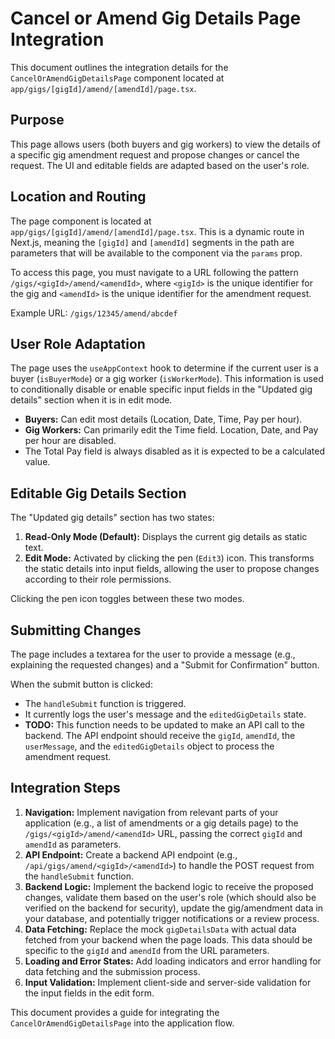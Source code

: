 # Cancel or Amend Gig Details Page Integration

This document outlines the integration details for the `CancelOrAmendGigDetailsPage` component located at `app/gigs/[gigId]/amend/[amendId]/page.tsx`.

## Purpose

This page allows users (both buyers and gig workers) to view the details of a specific gig amendment request and propose changes or cancel the request. The UI and editable fields are adapted based on the user's role.

## Location and Routing

The page component is located at `app/gigs/[gigId]/amend/[amendId]/page.tsx`. This is a dynamic route in Next.js, meaning the `[gigId]` and `[amendId]` segments in the path are parameters that will be available to the component via the `params` prop.

To access this page, you must navigate to a URL following the pattern `/gigs/<gigId>/amend/<amendId>`, where `<gigId>` is the unique identifier for the gig and `<amendId>` is the unique identifier for the amendment request.

Example URL: `/gigs/12345/amend/abcdef`

## User Role Adaptation

The page uses the `useAppContext` hook to determine if the current user is a buyer (`isBuyerMode`) or a gig worker (`isWorkerMode`). This information is used to conditionally disable or enable specific input fields in the "Updated gig details" section when it is in edit mode.

- **Buyers:** Can edit most details (Location, Date, Time, Pay per hour).
- **Gig Workers:** Can primarily edit the Time field. Location, Date, and Pay per hour are disabled.
- The Total Pay field is always disabled as it is expected to be a calculated value.

## Editable Gig Details Section

The "Updated gig details" section has two states:

1.  **Read-Only Mode (Default):** Displays the current gig details as static text.
2.  **Edit Mode:** Activated by clicking the pen (`Edit3`) icon. This transforms the static details into input fields, allowing the user to propose changes according to their role permissions.

Clicking the pen icon toggles between these two modes.

## Submitting Changes

The page includes a textarea for the user to provide a message (e.g., explaining the requested changes) and a "Submit for Confirmation" button.

When the submit button is clicked:

- The `handleSubmit` function is triggered.
- It currently logs the user's message and the `editedGigDetails` state.
- **TODO:** This function needs to be updated to make an API call to the backend. The API endpoint should receive the `gigId`, `amendId`, the `userMessage`, and the `editedGigDetails` object to process the amendment request.

## Integration Steps

1.  **Navigation:** Implement navigation from relevant parts of your application (e.g., a list of amendments or a gig details page) to the `/gigs/<gigId>/amend/<amendId>` URL, passing the correct `gigId` and `amendId` as parameters.
2.  **API Endpoint:** Create a backend API endpoint (e.g., `/api/gigs/amend/<gigId>/<amendId>`) to handle the POST request from the `handleSubmit` function.
3.  **Backend Logic:** Implement the backend logic to receive the proposed changes, validate them based on the user's role (which should also be verified on the backend for security), update the gig/amendment data in your database, and potentially trigger notifications or a review process.
4.  **Data Fetching:** Replace the mock `gigDetailsData` with actual data fetched from your backend when the page loads. This data should be specific to the `gigId` and `amendId` from the URL parameters.
5.  **Loading and Error States:** Add loading indicators and error handling for data fetching and the submission process.
6.  **Input Validation:** Implement client-side and server-side validation for the input fields in the edit form.

This document provides a guide for integrating the `CancelOrAmendGigDetailsPage` into the application flow. 